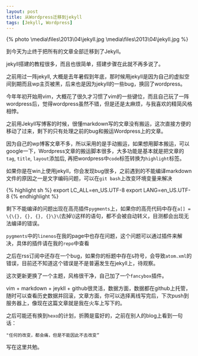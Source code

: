 ```yaml
---
layout: post
title: 从Wordpress迁移到jekyll
tags: [Jekyll, Wordpress]
---
```


{% photo \media\files\2013\04\jekyll.jpg \media\files\2013\04\jekyll.jpg %}

到今天为止终于把所有的文章全部迁移到了Jekyll。

jekyll搭建的教程很多，而且也很简单，搭建步骤在此就不再多说了。

之前用过一阵jekyll, 大概是去年暑假到年底，那时候用jekyll是因为自己的虚拟空间到期而且wp主页被黑，后来也是因为jekyll的一些bug，换回了wordpress。

今年年初开始用vim，大概花了很久才习惯了vim的一些键位，而且自己玩了一阵wordpress后，觉得wordpress虽然不错，但是还是太麻烦，与我喜欢的精简风格相悖。

之前用Jekyll写博客的时候，很懂markdown写的文章没有搬运，这次直接方便的移动了过来，剩下的只有处理之前的bug和搬运Wordpress上的文章。

因为自己的wp博客文章不多，所以采用的是手动搬运，如果想用脚本搬运，可以google一下，Wordpress文章的搬运脚本很多，大多功能是基本就是把文章的`tag`, `title`, `layout`添加后, 再把wordpress中`code`标签转换为`highlight`标签。

如果你是在win上使用jekyll，你会发现bug很多，之前遇到的不能编译markdown文件的原因之一是文字编码问题，可以在`git bash`上改变环境变量来解决

{% highlight sh %}
export LC_ALL=en_US.UTF-8
export LANG=en_US.UTF-8
{% endhighlight %}

剩下不能编译的问题出现在高亮插件`pygments`上，如果你的高亮代码中存在`a[] = \{\{}, {}, {}, {}\}\`(去掉\\)这样的语句，都不会被自动转义，目测都会出现无法编译的错误。

`pygments`中的`linenos`在我的page中也存在问题，这个问题可以通过插件来解决，具体的插件请在我的`repo`中查看

之后在rss订阅中还存在一个bug，如果你的标题中存在`&`符号，会导致`atom.xml`的错误，目前还不知道这个错误是不是普遍发生在jekyll上，待观察。

这次更新更换了一个主题，风格很干净，自己加了一个`fancybox`插件。

vim + markdown + jeykll + github很灵活，数据方面，数据都在github上托管，随时可以查看历史数据并回滚，文章方面，你可以选择离线写完后，下次push到服务器上，像现在这篇文章就是我在火车上写下的。

之后可能还有换到`hexo`的计划，折腾是蛮好的，之前在别人的blog上看到一句话：

    "任何的改变，都会痛，但是不能因此不去改变“

写在这里共勉。
